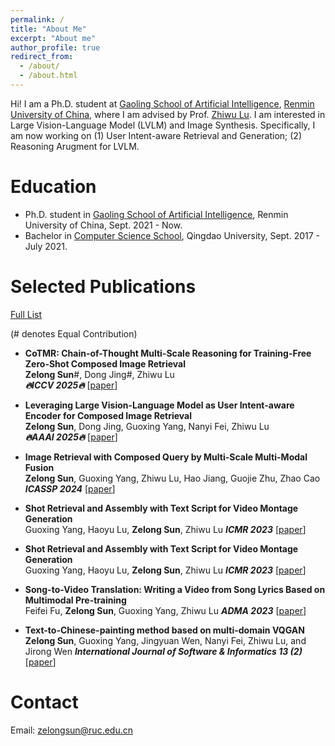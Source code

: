 ```yaml
---
permalink: /
title: "About Me"
excerpt: "About me"
author_profile: true
redirect_from: 
  - /about/
  - /about.html
---
```


Hi! I am a Ph.D. student at [Gaoling School of Artificial Intelligence](http://ai.ruc.edu.cn), [Renmin University of China](https://www.ruc.edu.cn), where I am advised by Prof. [Zhiwu Lu](https://gsai.ruc.edu.cn/luzhiwu). I am interested in Large Vision-Language Model (LVLM) and Image Synthesis. Specifically, I am now working on (1) User Intent-aware Retrieval and Generation; (2) Reasoning Arugment for LVLM.

Education
======

* Ph.D. student in [Gaoling School of Artificial Intelligence](http://ai.ruc.edu.cn), Renmin University of China, Sept. 2021 - Now. 
* Bachelor in [Computer Science School](https://cst.qdu.edu.cn/), Qingdao University, Sept. 2017 - July 2021.

Selected Publications
======
[Full List](scholar.google.com/citations?user=mDxuGMgAAAAJ)

(# denotes Equal Contribution)

* **CoTMR: Chain-of-Thought Multi-Scale Reasoning for Training-Free Zero-Shot Composed Image Retrieval**   
**Zelong Sun**#, Dong Jing#, Zhiwu Lu   
***🔥ICCV 2025🔥*** [[paper](https://arxiv.org/pdf/2502.20826)]

* **Leveraging Large Vision-Language Model as User Intent-aware Encoder for Composed Image Retrieval**   
**Zelong Sun**, Dong Jing, Guoxing Yang, Nanyi Fei, Zhiwu Lu   
***🔥AAAI 2025🔥*** [[paper](https://ojs.aaai.org/index.php/AAAI/article/view/32768)]

* **Image Retrieval with Composed Query by Multi-Scale Multi-Modal Fusion**   
**Zelong Sun**, Guoxing Yang, Zhiwu Lu, Hao Jiang, Guojie Zhu, Zhao Cao   
***ICASSP 2024*** [[paper](https://ieeexplore.ieee.org/document/10446291)]

* **Shot Retrieval and Assembly with Text Script for Video Montage Generation**  
Guoxing Yang, Haoyu Lu, **Zelong Sun**, Zhiwu Lu
***ICMR 2023*** [[paper](https://dl.acm.org/doi/pdf/10.1145/3474085.3475312)]

* **Shot Retrieval and Assembly with Text Script for Video Montage Generation**  
Guoxing Yang, Haoyu Lu, **Zelong Sun**, Zhiwu Lu
***ICMR 2023*** [[paper](https://dl.acm.org/doi/10.1145/3591106.3592247)]

* **Song-to-Video Translation: Writing a Video from Song Lyrics Based on Multimodal Pre-training**  
Feifei Fu, **Zelong Sun**, Guoxing Yang, Zhiwu Lu
***ADMA 2023*** [[paper](https://dl.acm.org/doi/10.1007/978-3-031-46664-9_14)]

* **Text-to-Chinese-painting method based on multi-domain VQGAN**  
**Zelong Sun**, Guoxing Yang, Jingyuan Wen, Nanyi Fei, Zhiwu Lu, and Jirong Wen
***International Journal of Software & Informatics 13 (2)*** [[paper](https://www.sciengine.com/Jsoft/doi/10.13328/j.cnki.jos.006769)]

Contact
=====
Email: zelongsun@ruc.edu.cn


